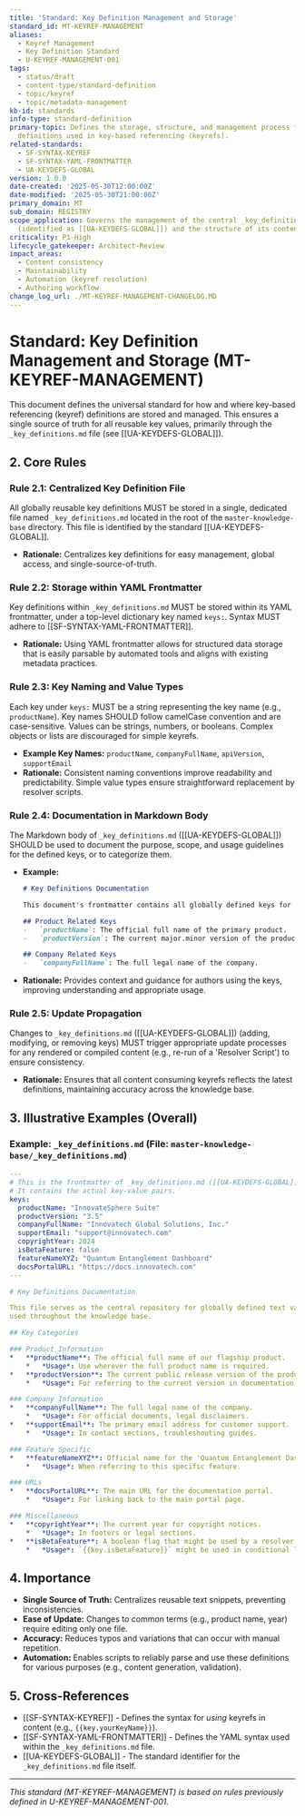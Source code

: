 ```yaml
---
title: 'Standard: Key Definition Management and Storage'
standard_id: MT-KEYREF-MANAGEMENT
aliases:
  - Keyref Management
  - Key Definition Standard
  - U-KEYREF-MANAGEMENT-001
tags:
  - status/draft
  - content-type/standard-definition
  - topic/keyref
  - topic/metadata-management
kb-id: standards
info-type: standard-definition
primary-topic: Defines the storage, structure, and management process for global key
  definitions used in key-based referencing (keyrefs).
related-standards:
  - SF-SYNTAX-KEYREF
  - SF-SYNTAX-YAML-FRONTMATTER
  - UA-KEYDEFS-GLOBAL
version: 1.0.0
date-created: '2025-05-30T12:00:00Z'
date-modified: '2025-05-30T21:00:00Z'
primary_domain: MT
sub_domain: REGISTRY
scope_application: Governs the management of the central _key_definitions.md file
  (identified as [[UA-KEYDEFS-GLOBAL]]) and the structure of its content.
criticality: P1-High
lifecycle_gatekeeper: Architect-Review
impact_areas:
  - Content consistency
  - Maintainability
  - Automation (keyref resolution)
  - Authoring workflow
change_log_url: ./MT-KEYREF-MANAGEMENT-CHANGELOG.MD
---
```

# Standard: Key Definition Management and Storage (MT-KEYREF-MANAGEMENT)

This document defines the universal standard for how and where key-based referencing (keyref) definitions are stored and managed. This ensures a single source of truth for all reusable key values, primarily through the `_key_definitions.md` file (see [[UA-KEYDEFS-GLOBAL]]).

## 2. Core Rules

### Rule 2.1: Centralized Key Definition File
All globally reusable key definitions MUST be stored in a single, dedicated file named `_key_definitions.md` located in the root of the `master-knowledge-base` directory. This file is identified by the standard [[UA-KEYDEFS-GLOBAL]].
*   **Rationale:** Centralizes key definitions for easy management, global access, and single-source-of-truth.

### Rule 2.2: Storage within YAML Frontmatter
Key definitions within `_key_definitions.md` MUST be stored within its YAML frontmatter, under a top-level dictionary key named `keys:`. Syntax MUST adhere to [[SF-SYNTAX-YAML-FRONTMATTER]].
*   **Rationale:** Using YAML frontmatter allows for structured data storage that is easily parsable by automated tools and aligns with existing metadata practices.

### Rule 2.3: Key Naming and Value Types
Each key under `keys:` MUST be a string representing the key name (e.g., `productName`). Key names SHOULD follow camelCase convention and are case-sensitive. Values can be strings, numbers, or booleans. Complex objects or lists are discouraged for simple keyrefs.
*   **Example Key Names:** `productName`, `companyFullName`, `apiVersion`, `supportEmail`
*   **Rationale:** Consistent naming conventions improve readability and predictability. Simple value types ensure straightforward replacement by resolver scripts.

### Rule 2.4: Documentation in Markdown Body
The Markdown body of `_key_definitions.md` ([[UA-KEYDEFS-GLOBAL]]) SHOULD be used to document the purpose, scope, and usage guidelines for the defined keys, or to categorize them.
*   **Example:**
    ```markdown
    # Key Definitions Documentation

    This document's frontmatter contains all globally defined keys for use in key-based referencing.

    ## Product Related Keys
    -   `productName`: The official full name of the primary product.
    -   `productVersion`: The current major.minor version of the product.

    ## Company Related Keys
    -   `companyFullName`: The full legal name of the company.
    ```
*   **Rationale:** Provides context and guidance for authors using the keys, improving understanding and appropriate usage.

### Rule 2.5: Update Propagation
Changes to `_key_definitions.md` ([[UA-KEYDEFS-GLOBAL]]) (adding, modifying, or removing keys) MUST trigger appropriate update processes for any rendered or compiled content (e.g., re-run of a 'Resolver Script') to ensure consistency.
*   **Rationale:** Ensures that all content consuming keyrefs reflects the latest definitions, maintaining accuracy across the knowledge base.

## 3. Illustrative Examples (Overall)

### Example: `_key_definitions.md` (File: `master-knowledge-base/_key_definitions.md`)

```yaml
---
# This is the frontmatter of _key_definitions.md ([[UA-KEYDEFS-GLOBAL]])
# It contains the actual key-value pairs.
keys:
  productName: "InnovateSphere Suite"
  productVersion: "3.5"
  companyFullName: "Innovatech Global Solutions, Inc."
  supportEmail: "support@innovatech.com"
  copyrightYear: 2024
  isBetaFeature: false
  featureNameXYZ: "Quantum Entanglement Dashboard"
  docsPortalURL: "https://docs.innovatech.com"
---

# Key Definitions Documentation

This file serves as the central repository for globally defined text variables (keyrefs)
used throughout the knowledge base.

## Key Categories

### Product Information
*   **productName**: The official full name of our flagship product.
    *   *Usage*: Use wherever the full product name is required.
*   **productVersion**: The current public release version of the product.
    *   *Usage*: For referring to the current version in documentation.

### Company Information
*   **companyFullName**: The full legal name of the company.
    *   *Usage*: For official documents, legal disclaimers.
*   **supportEmail**: The primary email address for customer support.
    *   *Usage*: In contact sections, troubleshooting guides.

### Feature Specific
*   **featureNameXYZ**: Official name for the 'Quantum Entanglement Dashboard' feature.
    *   *Usage*: When referring to this specific feature.

### URLs
*   **docsPortalURL**: The main URL for the documentation portal.
    *   *Usage*: For linking back to the main portal page.

### Miscellaneous
*   **copyrightYear**: The current year for copyright notices.
    *   *Usage*: In footers or legal sections.
*   **isBetaFeature**: A boolean flag that might be used by a resolver script for conditional text related to beta features.
    *   *Usage*: `{{key.isBetaFeature}}` might be used in conditional logic.

```

## 4. Importance

*   **Single Source of Truth:** Centralizes reusable text snippets, preventing inconsistencies.
*   **Ease of Update:** Changes to common terms (e.g., product name, year) require editing only one file.
*   **Accuracy:** Reduces typos and variations that can occur with manual repetition.
*   **Automation:** Enables scripts to reliably parse and use these definitions for various purposes (e.g., content generation, validation).

## 5. Cross-References
- [[SF-SYNTAX-KEYREF]] - Defines the syntax for *using* keyrefs in content (e.g., `{{key.yourKeyName}}`).
- [[SF-SYNTAX-YAML-FRONTMATTER]] - Defines the YAML syntax used within the `_key_definitions.md` file.
- [[UA-KEYDEFS-GLOBAL]] - The standard identifier for the `_key_definitions.md` file itself.

---
*This standard (MT-KEYREF-MANAGEMENT) is based on rules previously defined in U-KEYREF-MANAGEMENT-001.*
